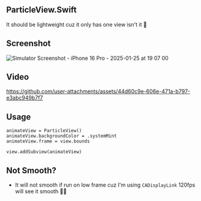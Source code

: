 ## ParticleView.Swift
It should be lightweight cuz it only has one view isn't it 🤔
## Screenshot
![Simulator Screenshot - iPhone 16 Pro - 2025-01-25 at 19 07 00](https://github.com/user-attachments/assets/fd381a31-3a92-4c79-b450-73706bd93617)

## Video
https://github.com/user-attachments/assets/44d60c9e-606e-471a-b797-e3abc949b7f7





## Usage

```
animateView = ParticleView()
animateView.backgroundColor = .systemMint
animateView.frame = view.bounds

view.addSubview(animateView)
```
## Not Smooth?
- It will not smooth if run on low frame cuz I'm using ```CADisplayLink``` 120fps will see it smooth ✌🏼
